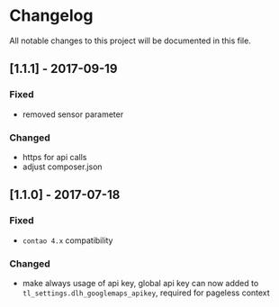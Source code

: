 # Changelog
All notable changes to this project will be documented in this file.

## [1.1.1] - 2017-09-19

### Fixed
- removed sensor parameter
 
### Changed
- https for api calls
- adjust composer.json

## [1.1.0] - 2017-07-18

### Fixed
- `contao 4.x` compatibility
 
### Changed

- make always usage of api key, global api key can now added to `tl_settings.dlh_googlemaps_apikey`, required for pageless context
